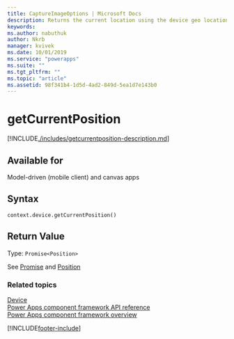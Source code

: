 ```yaml
---
title: CaptureImageOptions | Microsoft Docs
description: Returns the current location using the device geo location capability.
keywords:
ms.author: nabuthuk
author: Nkrb
manager: kvivek
ms.date: 10/01/2019
ms.service: "powerapps"
ms.suite: ""
ms.tgt_pltfrm: ""
ms.topic: "article"
ms.assetid: 98f341b4-1d5d-4ad2-849d-5ea1d7e143b0
---
```


# getCurrentPosition

[!INCLUDE[./includes/getcurrentposition-description.md](./includes/getcurrentposition-description.md)]

## Available for

Model-driven (mobile client) and canvas apps

## Syntax

`context.device.getCurrentPosition()`

## Return Value

Type: `Promise<Position>`

See [Promise](https://developer.mozilla.org/docs/Web/JavaScript/reference/Global_Objects/Promise) and [Position](../position.md)

### Related topics

[Device](../device.md)<br/>
[Power Apps component framework API reference](../../reference/index.md)<br/>
[Power Apps component framework overview](../../overview.md)

[!INCLUDE[footer-include](../../../../includes/footer-banner.md)]
